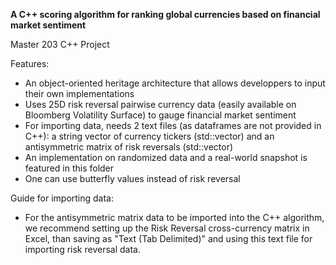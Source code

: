 **A C++ scoring algorithm for ranking global currencies based on financial market sentiment**

Master 203 C++ Project

Features:
- An object-oriented heritage architecture that allows developpers to input their own implementations
- Uses 25D risk reversal pairwise currency data (easily available on Bloomberg Volatility Surface) to gauge financial market sentiment
- For importing data, needs 2 text files (as dataframes are not provided in C++): a string vector of currency tickers (std::vector<string>) and an antisymmetric matrix of risk reversals (std::vector<double>)
- An implementation on randomized data and a real-world snapshot is featured in this folder
- One can use butterfly values instead of risk reversal

Guide for importing data:
- For the antisymmetric matrix data to be imported into the C++ algorithm, we recommend setting up the Risk Reversal cross-currency matrix in Excel, than saving as "Text (Tab Delimited)" and using this text file for importing risk reversal data.